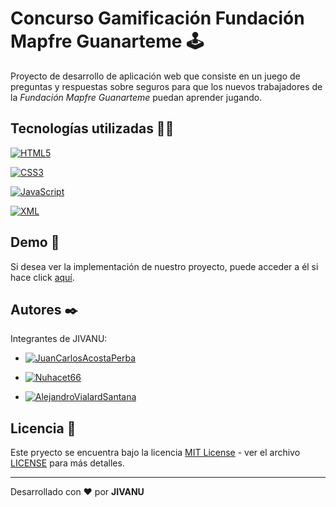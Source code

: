 # Concurso Gamificación Fundación Mapfre Guanarteme 🕹️

Proyecto de desarrollo de aplicación web que consiste en un juego de preguntas y respuestas sobre seguros para que los nuevos trabajadores de la _Fundación Mapfre Guanarteme_ puedan aprender jugando.

## Tecnologías utilizadas 👨‍💻

[![HTML5](https://img.shields.io/badge/-HTML5-black?style=flat&logo=html5)](https://html.spec.whatwg.org/multipage/)

[![CSS3](https://img.shields.io/badge/-CSS3-black?style=flat&logo=css3&logoColor=blue)](https://www.w3.org/TR/CSS/#css)

[![JavaScript](https://img.shields.io/badge/-JavaScript-black?style=flat&logo=javascript)](https://developer.mozilla.org/es/docs/Web/JavaScript)

[![XML](https://img.shields.io/badge/-XML-black?style=flat&logo=xml)](https://www.w3.org/XML/)

## Demo 🚀

Si desea ver la implementación de nuestro proyecto, puede acceder a él si hace click [aquí](#).

## Autores ✒️

Integrantes de JIVANU:

*   [![JuanCarlosAcostaPerba](https://img.shields.io/badge/-JuanCarlosAcostaPeraba-black?style=flat&logo=github)](https://github.com/JuanCarlosAcostaPeraba)

*  [![Nuhacet66](https://img.shields.io/badge/-nuhacet66-black?style=flat&logo=github)](https://github.com/nuhacet66)

*  [![AlejandroVialardSantana](https://img.shields.io/badge/-AlejandroVialardSantana-black?style=flat&logo=github)](https://github.com/AlejandroVialardSantana)


## Licencia 📄

Este pryecto se encuentra bajo la licencia [MIT License](https://opensource.org/licenses/MIT) - ver el archivo [LICENSE](LICENSE) para más detalles.

---

Desarrollado con ❤️ por **JIVANU**
